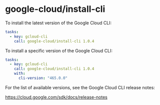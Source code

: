 # google-cloud/install-cli

To install the latest version of the Google Cloud CLI:

```yaml
tasks:
  - key: gcloud-cli
    call: google-cloud/install-cli 1.0.4
```

To install a specific version of the Google Cloud CLI:

```yaml
tasks:
  - key: gcloud-cli
    call: google-cloud/install-cli 1.0.4
    with:
      cli-version: "465.0.0"
```

For the list of available versions, see the Google Cloud CLI release notes:

https://cloud.google.com/sdk/docs/release-notes
